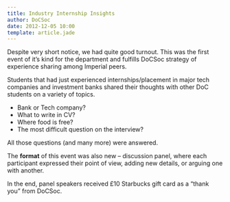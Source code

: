 ```yaml
---
title: Industry Internship Insights
author: DoCSoc
date: 2012-12-05 10:00
template: article.jade
---
```


Despite very short notice, we had quite good turnout. This was the first event of it’s kind for the department and fulfills DoCSoc strategy of experience sharing among Imperial peers.

Students that had just experienced internships/placement in major tech companies and investment banks shared their thoughts with other DoC students on a variety of topics.


- Bank or Tech company?
- What to write in CV?
- Where food is free?
- The most difficult question on the interview?

All those questions (and many more) were answered.

The **format** of this event was also new – discussion panel, where each participant expressed their point of view, adding new details, or arguing one with another.

<!-- TODO: GALLERY! -->

In the end, panel speakers received £10 Starbucks gift card as a “thank you” from DoCSoc.
